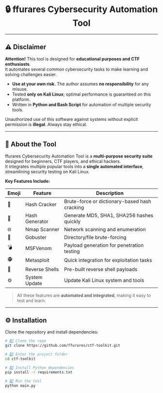 <h1 align="center">🔒 ffurares Cybersecurity Automation Tool</h1>

---

## ⚠️ Disclaimer

**Attention!** This tool is designed for **educational purposes and CTF enthusiasts**.  
It automates several common cybersecurity tasks to make learning and solving challenges easier.  

- **Use at your own risk.** The author assumes **no responsibility** for any misuse.  
- Tested **only on Kali Linux**; optimal performance is guaranteed on this platform.  
- Written in **Python and Bash Script** for automation of multiple security tools.  

Unauthorized use of this software against systems without explicit permission is **illegal**. Always stay ethical.

---

## 📖 About the Tool

ffurares Cybersecurity Automation Tool is a **multi-purpose security suite** designed for beginners, CTF players, and ethical hackers.  
It integrates multiple popular tools into a **single automated interface**, streamlining security testing on Kali Linux.

**Key Features Include:**

| Emoji | Feature | Description |
|-------|---------|-------------|
| 🔑 | Hash Cracker | Brute-force or dictionary-based hash cracking |
| 🧩 | Hash Generator | Generate MD5, SHA1, SHA256 hashes quickly |
| 🌐 | Nmap Scanner | Network scanning and enumeration |
| 🚪 | Gobuster | Directory/file brute-forcing |
| 💣 | MSFVenom | Payload generation for penetration testing |
| 🕵️ | Metasploit | Quick integration for exploitation tasks |
| 🔄 | Reverse Shells | Pre-built reverse shell payloads |
| ⚙️ | System Update | Update Kali Linux system and tools |

> All these features are **automated and integrated**, making it easy to test and learn.

---

## ⚙️ Installation

Clone the repository and install dependencies:

```bash
# 1️⃣ Clone the repo
git clone https://github.com/ffurares/ctf-toolkit.git

# 2️⃣ Enter the project folder
cd ctf-toolkit

# 3️⃣ Install Python dependencies
pip install -r requirements.txt

# 4️⃣ Run the tool
python main.py
```
